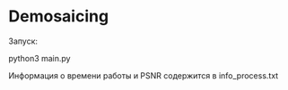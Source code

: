 # Demosaicing

Запуск:

python3 main.py

Информация о времени работы и PSNR содержится в info_process.txt
